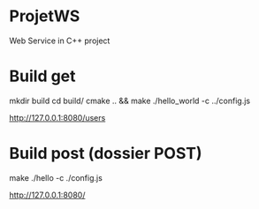# ProjetWS
Web Service in C++ project

# Build get
mkdir build
cd build/
cmake .. && make
./hello_world -c ../config.js

http://127.0.0.1:8080/users

# Build post (dossier POST)

make
./hello -c ./config.js

http://127.0.0.1:8080/
